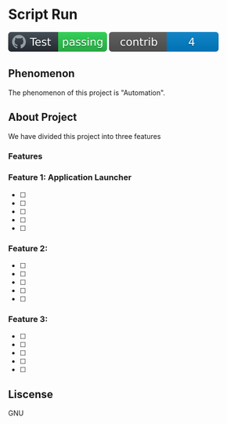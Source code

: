 # Script Run

![Contributors](svg_img/test.svg) ![BuildStatus](svg_img/contrib.svg)

## Phenomenon
The phenomenon of this project is "Automation".

## About Project
We have divided this project into three features

### Features

### Feature 1: Application Launcher
* [ ] 
* [ ] 
* [ ] 
* [ ] 
* [ ] 

### Feature 2: 
* [ ] 
* [ ] 
* [ ] 
* [ ] 
* [ ] 

### Feature 3: 
* [ ] 
* [ ] 
* [ ] 
* [ ] 
* [ ] 

## Liscense
GNU

